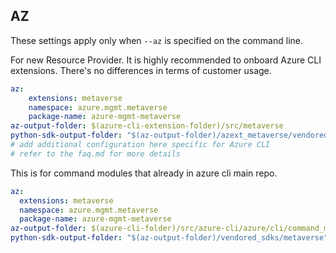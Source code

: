 ## AZ

These settings apply only when `--az` is specified on the command line.

For new Resource Provider. It is highly recommended to onboard Azure CLI extensions. There's no differences in terms of customer usage. 

``` yaml $(az) && $(target-mode) != 'core'
az:
    extensions: metaverse
    namespace: azure.mgmt.metaverse
    package-name: azure-mgmt-metaverse
az-output-folder: $(azure-cli-extension-folder)/src/metaverse
python-sdk-output-folder: "$(az-output-folder)/azext_metaverse/vendored_sdks/metaverse"
# add additional configuration here specific for Azure CLI
# refer to the faq.md for more details
```



This is for command modules that already in azure cli main repo. 
``` yaml $(az) && $(target-mode) == 'core'
az:
  extensions: metaverse
  namespace: azure.mgmt.metaverse
  package-name: azure-mgmt-metaverse
az-output-folder: $(azure-cli-folder)/src/azure-cli/azure/cli/command_modules/metaverse
python-sdk-output-folder: "$(az-output-folder)/vendored_sdks/metaverse"
``` 